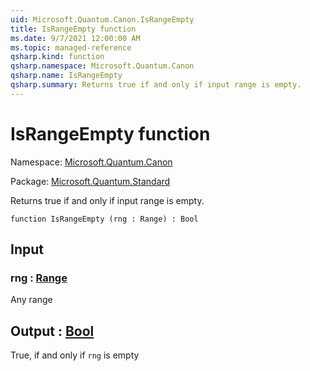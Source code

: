 ```yaml
---
uid: Microsoft.Quantum.Canon.IsRangeEmpty
title: IsRangeEmpty function
ms.date: 9/7/2021 12:00:00 AM
ms.topic: managed-reference
qsharp.kind: function
qsharp.namespace: Microsoft.Quantum.Canon
qsharp.name: IsRangeEmpty
qsharp.summary: Returns true if and only if input range is empty.
---
```


# IsRangeEmpty function

Namespace: [Microsoft.Quantum.Canon](xref:Microsoft.Quantum.Canon)

Package: [Microsoft.Quantum.Standard](https://nuget.org/packages/Microsoft.Quantum.Standard)


Returns true if and only if input range is empty.

```qsharp
function IsRangeEmpty (rng : Range) : Bool
```


## Input

### rng : [Range](xref:microsoft.quantum.qsharp.valueliterals#range-literals)

Any range



## Output : [Bool](xref:microsoft.quantum.qsharp.valueliterals#bool-literals)

True, if and only if `rng` is empty